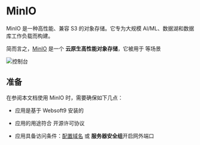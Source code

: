 # MinIO

MinIO 是一种高性能、兼容 S3 的对象存储。它专为大规模 AI/ML、数据湖和数据库工作负载而构建。

简而言之，[MinIO](https://min.io/) 是一个 **云原生高性能对象存储**，它被用于  等场景


![控制台](https://libs.websoft9.com/Websoft9/DocsPicture/zh/minio/minio-gui-websoft9.png)


## 准备

在参阅本文档使用 MinIO 时，需要确保如下几点：

- 应用是基于 Websoft9 安装的

- 应用的用途符合 [](https://some_license_url) 开源许可协议

- 应用具备访问条件：[配置域名](./guide/appsetdomain) 或 **服务器安全组**开启网外端口